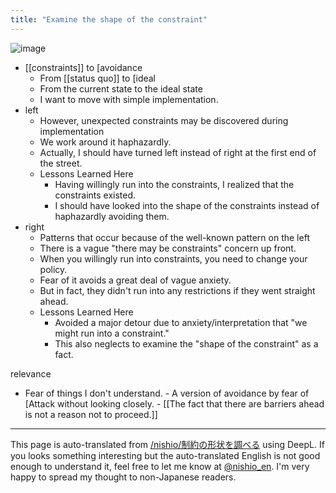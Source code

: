 ```yaml
---
title: "Examine the shape of the constraint"
---
```


![image](https://gyazo.com/3c8eea60cb7f9baa534bb19c6cbca70c/thumb/1000)
- [[constraints]] to [avoidance
    - From [[status quo]] to [ideal
    - From the current state to the ideal state
    - I want to move with simple implementation.
- left
    - However, unexpected constraints may be discovered during implementation
    - We work around it haphazardly.
    - Actually, I should have turned left instead of right at the first end of the street.
    - Lessons Learned Here
        - Having willingly run into the constraints, I realized that the constraints existed.
        - I should have looked into the shape of the constraints instead of haphazardly avoiding them.
- right
    - Patterns that occur because of the well-known pattern on the left
    - There is a vague "there may be constraints" concern up front.
    - When you willingly run into constraints, you need to change your policy.
    - Fear of it avoids a great deal of vague anxiety.
    - But in fact, they didn't run into any restrictions if they went straight ahead.
    - Lessons Learned Here
        - Avoided a major detour due to anxiety/interpretation that "we might run into a constraint."
        - This also neglects to examine the "shape of the constraint" as a fact.

relevance
- Fear of things I don't understand.
        - A version of avoidance by fear of [Attack without looking closely.
        - [[The fact that there are barriers ahead is not a reason not to proceed.]]

---
This page is auto-translated from [/nishio/制約の形状を調べる](https://scrapbox.io/nishio/制約の形状を調べる) using DeepL. If you looks something interesting but the auto-translated English is not good enough to understand it, feel free to let me know at [@nishio_en](https://twitter.com/nishio_en). I'm very happy to spread my thought to non-Japanese readers.